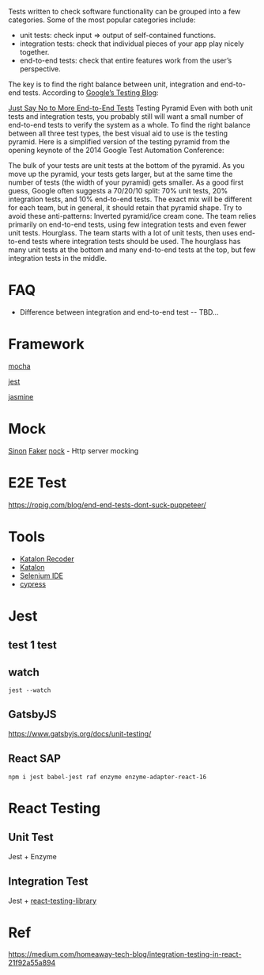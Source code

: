 Tests written to check software functionality can be grouped into a few categories. Some of the most popular categories include:

- unit tests: check input => output of self-contained functions.
- integration tests: check that individual pieces of your app play nicely together.
- end-to-end tests: check that entire features work from the user’s perspective.

The key is to find the right balance between unit, integration and end-to-end tests. According to [Google’s Testing Blog](https://testing.googleblog.com/):

[Just Say No to More End-to-End Tests](https://testing.googleblog.com/2015/04/just-say-no-to-more-end-to-end-tests.html)
Testing Pyramid
Even with both unit tests and integration tests, you probably still will want a small number of end-to-end tests to verify the system as a whole. To find the right balance between all three test types, the best visual aid to use is the testing pyramid. Here is a simplified version of the testing pyramid from the opening keynote of the 2014 Google Test Automation Conference:

The bulk of your tests are unit tests at the bottom of the pyramid. As you move up the pyramid, your tests gets larger, but at the same time the number of tests (the width of your pyramid) gets smaller.
As a good first guess, Google often suggests a 70/20/10 split: 70% unit tests, 20% integration tests, and 10% end-to-end tests. The exact mix will be different for each team, but in general, it should retain that pyramid shape. Try to avoid these anti-patterns:
Inverted pyramid/ice cream cone. The team relies primarily on end-to-end tests, using few integration tests and even fewer unit tests. 
Hourglass. The team starts with a lot of unit tests, then uses end-to-end tests where integration tests should be used. The hourglass has many unit tests at the bottom and many end-to-end tests at the top, but few integration tests in the middle. 

# FAQ
- Difference between integration and end-to-end test
-- TBD...

# Framework

[mocha](https://github.com/mochajs/mocha)

[jest](https://github.com/facebook/jest)

[jasmine](https://github.com/jasmine/jasmine)

# Mock

[Sinon](https://github.com/sinonjs/sinon)
[Faker](https://github.com/Marak/Faker.js)
[nock](https://github.com/nock/nock) - Http server mocking

# E2E Test
https://ropig.com/blog/end-end-tests-dont-suck-puppeteer/


# Tools
- [Katalon Recoder](https://chrome.google.com/webstore/detail/katalon-recorder-selenium/ljdobmomdgdljniojadhoplhkpialdid/related)
- [Katalon](https://www.katalon.com/)
- [Selenium IDE](https://chrome.google.com/webstore/detail/selenium-ide/mooikfkahbdckldjjndioackbalphokd?hl=en)
- [cypress](https://www.cypress.io/)

# Jest 

## test 1 test

## watch

```
jest --watch
```


## GatsbyJS
https://www.gatsbyjs.org/docs/unit-testing/

## React SAP 

```
npm i jest babel-jest raf enzyme enzyme-adapter-react-16
```

# React Testing

## Unit Test
Jest + Enzyme

## Integration Test
Jest + [react-testing-library](https://github.com/kentcdodds/react-testing-library)

# Ref
https://medium.com/homeaway-tech-blog/integration-testing-in-react-21f92a55a894





